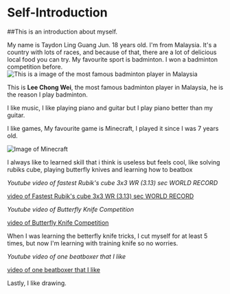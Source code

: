 # Self-Introduction
##This is an introduction about myself.

My name is Taydon Ling Guang Jun. 18 years old.
I'm from Malaysia. It's a country with lots of races, and because of that, there are a lot of delicious local food you can try.
My favourite sport is badminton. I won a badminton competition before. 
![This is a image of the most famous badminton player in Malaysia](https://sportsmatik.com/uploads/world-events/players/lee-chong-wei_1564557658.jpg)

This is **Lee Chong Wei**, the most famous badminton player in Malaysia, he is the reason I play badminton.

I like music, I like playing piano and guitar but I play piano better than my guitar.

I like games, My favourite game is Minecraft, I played it since I was 7 years old.

![Image of Minecraft](https://store-images.s-microsoft.com/image/apps.53095.13850085746326678.06e2dc5c-7997-46e9-a8e6-0e48b57cb13b.419e3c9d-9dd3-4a28-a9f3-a12350215871?q=90&w=177&h=265)

I always like to learned skill that i think is useless but feels cool, like solving rubiks cube, playing butterfly knives and learning how to beatbox

*Youtube video of fastest Rubik's cube 3x3 WR (3.13) sec WORLD RECORD*

[video of Fastest Rubik's cube 3x3 WR (3.13) sec WORLD RECORD](https://youtu.be/gh8HX4itF_w?feature=shared)

*Youtube video of Butterfly Knife Competition*

[video of Butterfly Knife Competition](https://youtu.be/nBiLfLIYRFw?feature=shared)

When I was learning the betterfly knife tricks, I cut myself for at least 5 times, but now I'm learning with training knife so no worries.

*Youtube video of one beatboxer that I like*

[video of one beatboxer that I like](https://youtu.be/eg9_ymCEAF8?si=0dUi__6CpzSdLQ9q)

Lastly, I like drawing.

